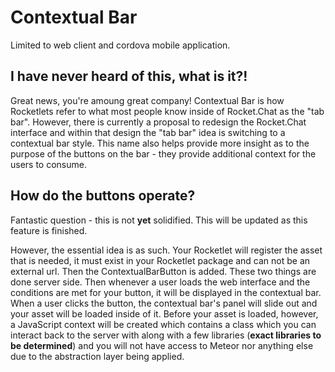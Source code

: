 # Contextual Bar
Limited to web client and cordova mobile application.

## I have never heard of this, what is it?!
Great news, you're amoung great company! Contextual Bar is how Rocketlets refer to what most people know inside of Rocket.Chat as the "tab bar". However, there is currently a proposal to redesign the Rocket.Chat interface and within that design the "tab bar" idea is switching to a contextual bar style. This name also helps provide more insight as to the purpose of the buttons on the bar - they provide additional context for the users to consume.

## How do the buttons operate?
Fantastic question - this is not __yet__ solidified. This will be updated as this feature is finished.

However, the essential idea is as such. Your Rocketlet will register the asset that is needed, it must exist in your Rocketlet package and can not be an external url. Then the ContextualBarButton is added. These two things are done server side. Then whenever a user loads the web interface and the conditions are met for your button, it will be displayed in the contextual bar. When a user clicks the button, the contextual bar's panel will slide out and your asset will be loaded inside of it. Before your asset is loaded, however, a JavaScript context will be created which contains a class which you can interact back to the server with along with a few libraries (__exact libraries to be determined__) and you will not have access to Meteor nor anything else due to the abstraction layer being applied.
